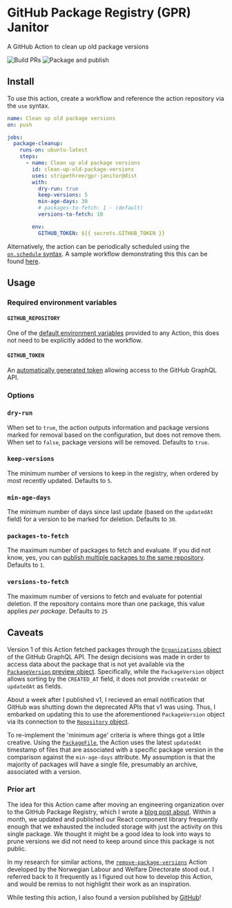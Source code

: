 # GitHub Package Registry (GPR) Janitor

A GitHub Action to clean up old package versions

![Build PRs](https://github.com/stripethree/gpr-janitor/workflows/Build%20PRs/badge.svg)
![Package and publish](https://github.com/stripethree/gpr-janitor/workflows/Package%20and%20publish/badge.svg)

## Install

To use this action, create a workflow and reference the action repository via the `use` syntax.

```yaml
name: Clean up old package versions
on: push

jobs:
  package-cleanup:
    runs-on: ubuntu-latest
    steps:
      - name: Clean up old package versions
        id: clean-up-old-package-versions
        uses: stripethree/gpr-janitor@dist
        with:
          dry-run: true
          keep-versions: 5
          min-age-days: 30
          # packages-to-fetch: 1 - (default)
          versions-to-fetch: 10

        env:
          GITHUB_TOKEN: ${{ secrets.GITHUB_TOKEN }}
```

Alternatively, the action can be periodically scheduled using the [`on.schedule` syntax](https://help.github.com/en/actions/reference/workflow-syntax-for-github-actions#onschedule). A sample workflow demonstrating this this can be found [here](https://github.com/stripethree/github-workflows/blob/main/workflows/gpr-janitor.yml).

## Usage

### Required environment variables

#### `GITHUB_REPOSITORY`

One of the [default environment variables](https://help.github.com/en/actions/configuring-and-managing-workflows/using-environment-variables#default-environment-variables) provided to any Action, this does not need to be explicitly added to the workflow.

#### `GITHUB_TOKEN`

An [automatically generated token](https://help.github.com/en/actions/configuring-and-managing-workflows/authenticating-with-the-github_token#about-the-github_token-secret) allowing access to the GitHub GraphQL API.

### Options

### `dry-run`

When set to `true`, the action outputs information and package versions marked for removal based on the configuration, but does not remove them. When set to `false`, package versions will be removed. Defaults to `true`.

### `keep-versions`

The minimum number of versions to keep in the registry, when ordered by most recently updated. Defaults to `5`.

### `min-age-days`

The minimum number of days since last update (based on the `updatedAt` field) for a version to be marked for deletion. Defaults to `30`.

### `packages-to-fetch`

The maximum number of packages to fetch and evaluate. If you did not know, yes, you can [publish multiple packages to the same repository](https://help.github.com/en/packages/using-github-packages-with-your-projects-ecosystem/configuring-npm-for-use-with-github-packages#publishing-multiple-packages-to-the-same-repository). Defaults to `1`.

### `versions-to-fetch`

The maximum number of versions to fetch and evaluate for potential deletion. If the repository contains more than one package, this value applies _per package_. Defaults to `25`

## Caveats

Version 1 of this Action fetched packages through the [`Organizations` object](https://developer.github.com/v4/object/organization/) of the GitHub GraphQL API. The design decisions was made in order to access data about the package that is not yet available via the [`PackageVersion` preview object](https://developer.github.com/v4/object/packageversion/). Specifically, while the `PackageVersion` object allows sorting by the `CREATED_AT` field, it does not provide `createdAt` or `updatedAt` as fields.

About a week after I published v1, I recieved an email notification that GitHub was shutting down the deprecated APIs that v1 was using. Thus, I embarked on updating this to use the aforementioned `PackageVersion` object via its connection to the [`Repository` object](https://developer.github.com/v4/object/repository/).

To re-implement the 'minimum age' criteria is where things got a little creative. Using the [`PackageFile`](https://developer.github.com/v4/object/packagefile/), the Action uses the latest `updatedAt` timestamp of files that are associated with a specific package version in the comparison against the `min-age-days` attribute. My assumption is that the majority of packages will have a single file, presumably an archive, associated with a version.

### Prior art

The idea for this Action came after moving an engineering organization over to the GitHub Package Registry, which I wrote a [blog post about](https://medium.com/@stripethree/migrating-to-the-github-package-registry-948d4df756f1). Within a month, we updated and published our React component library frequently enough that we exhausted the included storage with just the activity on this single package. We thought it might be a good idea to look into ways to prune versions we did not need to keep around since this package is not public.

In my research for similar actions, the [`remove-package-versions`](https://github.com/navikt/remove-package-versions) Action developed by the Norwegian Labour and Welfare Directorate stood out. I referred back to it frequently as I figured out how to develop this Action, and would be remiss to not highlight their work as an inspiration.

While testing this action, I also found a version published by [GitHub](https://github.com/actions/delete-package-versions)!
